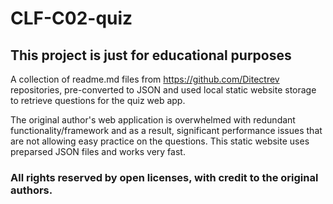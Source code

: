 # CLF-C02-quiz

## This project is just for educational purposes 

A collection of readme.md files from https://github.com/Ditectrev repositories, pre-converted to JSON and used local static website storage to retrieve questions for the quiz web app.

The original author's web application is overwhelmed with redundant functionality/framework and as a result, significant performance issues that are not allowing easy practice on the questions.
This static website uses preparsed JSON files and works very fast.

### All rights reserved by open licenses, with credit to the original authors.
